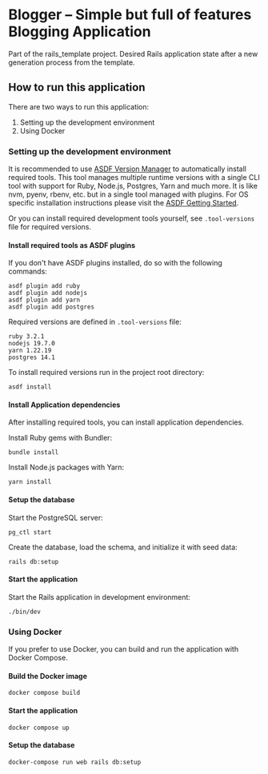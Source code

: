 # Blogger – Simple but full of features Blogging Application

Part of the rails_template project. Desired Rails application state after a new generation process from the template.

## How to run this application

There are two ways to run this application:

1. Setting up the development environment
2. Using Docker

### Setting up the development environment

It is recommended to use [ASDF Version Manager](https://asdf-vm.com) to automatically install required tools.
This tool manages multiple runtime versions with a single CLI tool with support for Ruby, Node.js, Postgres, Yarn and
much more.
It is like nvm, pyenv, rbenv, etc. but in a single tool managed with plugins.
For OS specific installation instructions please visit
the [ASDF Getting Started](https://asdf-vm.com/guide/getting-started.html).

Or you can install required development tools yourself, see `.tool-versions` file for required versions.

#### Install required tools as ASDF plugins

If you don't have ASDF plugins installed, do so with the following commands:

```shell
asdf plugin add ruby
asdf plugin add nodejs
asdf plugin add yarn
asdf plugin add postgres
```

Required versions are defined in `.tool-versions` file:

```
ruby 3.2.1
nodejs 19.7.0
yarn 1.22.19
postgres 14.1
```

To install required versions run in the project root directory:

```shell
asdf install
```

#### Install Application dependencies

After installing required tools, you can install application dependencies.

Install Ruby gems with Bundler:

```shell
bundle install
```

Install Node.js packages with Yarn:

```shell
yarn install
```

#### Setup the database 

Start the PostgreSQL server:

```shell
pg_ctl start
```

Create the database, load the schema, and initialize it with seed data:

```shell
rails db:setup
```

#### Start the application

Start the Rails application in development environment:

```shell
./bin/dev
```

### Using Docker

If you prefer to use Docker, you can build and run the application with Docker Compose.

#### Build the Docker image

```shell
docker compose build
```

#### Start the application

```shell
docker compose up
```

#### Setup the database

```shell
docker-compose run web rails db:setup
```
